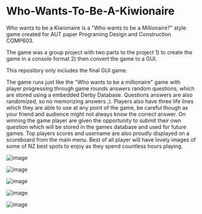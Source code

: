 # Who-Wants-To-Be-A-Kiwionaire

Who wants to be a Kiwionaire is a "Who wants to be a Millionaire?" style game created for AUT paper Programing Design and Construction COMP603.

The game was a group project with two parts to the project 1) to create the game in a console format 2) then convert the game to a GUI.

This repository only includes the final GUI game.

The game runs just like the "Who wants to be a millionaire" game with player progressing through game rounds answers random questions, which are stored using a embedded Derby Database. Questions answers are also randomized, so no memorizing answers ;). Players also have three life lines which they are able to use at any point of the game, be careful though as your friend and audience might not always know the correct answer. On winning the game player are given the opportunity to submit their own question which will be stored in the games database and used for future games. Top players scores and username are also proudly displayed on a scoreboard from the main menu. Best of all player will have lovely images of some of NZ best spots to enjoy as they spend countless hours playing.

![image](https://user-images.githubusercontent.com/78883365/132490095-e48a765d-dcc8-45cd-8ff0-8911e87738e9.png)

![image](https://user-images.githubusercontent.com/78883365/132491104-513f6bef-5212-46e2-ad7f-5844dfd93769.png)

![image](https://user-images.githubusercontent.com/78883365/132491139-373d37c9-c920-4d40-a856-91a7a6d763a8.png)

![image](https://user-images.githubusercontent.com/78883365/132491390-f450314c-e978-4ac7-bce6-d111457691bd.png)

![image](https://user-images.githubusercontent.com/78883365/132491428-57bdd90d-2531-49cc-819b-6ed14b1d1cab.png)

